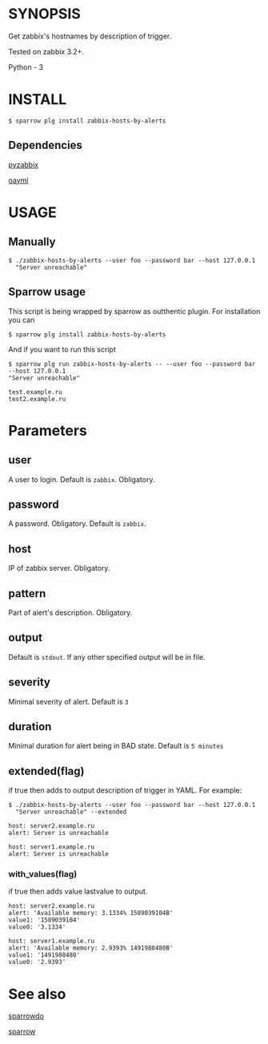 # SYNOPSIS

Get zabbix's hostnames by description of trigger.

Tested on zabbix 3.2+.

Python - 3

# INSTALL

    $ sparrow plg install zabbix-hosts-by-alerts

## Dependencies

[pyzabbix](https://github.com/lukecyca/pyzabbix)

[oayml](https://github.com/wimglenn/oyaml)

# USAGE

## Manually
 
    $ ./zabbix-hosts-by-alerts --user foo --password bar --host 127.0.0.1
      "Server unreachable"


## Sparrow usage
This script is being wrapped by sparrow as outthentic plugin. For installation you can

    $ sparrow plg install zabbix-hosts-by-alerts

And if you want to run this script

    $ sparrow plg run zabbix-hosts-by-alerts -- --user foo --password bar --host 127.0.0.1
    "Server unreachable"
     
    test.example.ru
    test2.example.ru

# Parameters

## user
 
 A user to login. Default is `zabbix`. Obligatory.
 
## password
 
 A password. Obligatory. Default is `zabbix`.
 
## host
 
 IP of zabbix server. Obligatory.

## pattern
 
 Part of alert's description. Obligatory.

## output 

 Default is `stdout`. If any other specified output will be in file.

## severity

 Minimal severity of alert. Default is `3`

## duration

 Minimal duration for alert being in BAD state. Default is `5 minutes`

## extended(flag)

 if true then adds to output description of trigger in YAML. For example:
 
    $ ./zabbix-hosts-by-alerts --user foo --password bar --host 127.0.0.1 
      "Server unreachable" --extended

    host: server2.example.ru
    alert: Server is unreachable 
     
    host: server1.example.ru
    alert: Server is unreachable 

### with_values(flag)
 if true then adds value lastvalue to output.

    host: server2.example.ru
    alert: 'Available memory: 3.1334% 1589039104B'
    value1: '1589039104'
    value0: '3.1334'
     
    host: server1.example.ru
    alert: 'Available memory: 2.9393% 1491988480B'
    value1: '1491988480'
    value0: '2.9393'


# See also

[sparrowdo](https://github.com/melezhik/sparrowdo)

[sparrow](https://github.com/melezhik/sparrow)
